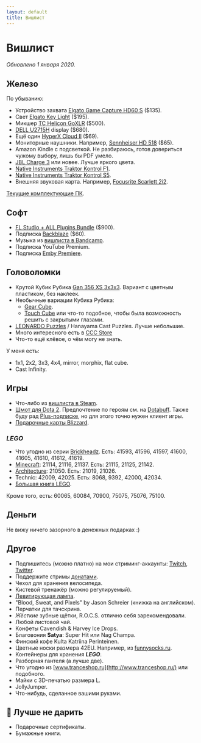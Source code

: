 ```yaml
---
layout: default
title: Вишлист
---
```


# Вишлист

*Обновлено 1 января 2020.*

## Железо

По убыванию:

* Устройство захвата [Elgato Game Capture HD60 S][hd60-s] ($135).
* Свет [Elgato Key Light][key-light] ($195).
* Микшер [TC Helicon GoXLR][goxlr] ($500).
* [DELL U2715H][dell] display ($680).
* Ещё один [HyperX Cloud II][hyperx2] ($69).
* Мониторные наушники. Например, [Sennheiser HD 518][hd-518] ($65).
* Amazon Kindle с подсветкой. Не разбираюсь, готов довериться чужому выбору, лишь бы PDF умело.
* [JBL Charge 3][jbl] или новее. Лучше яркого цвета.
* [Native Instruments Traktor Kontrol F1][ni-kontrol-f1].
* [Native Instruments Traktor Kontrol S5][ni-kontrol-s5].
* Внешняя звуковая карта. Например, [Focusrite Scarlett 2i2][focusrite].

[Текущие комплектующие ПК][pc-config].

[hd60-s]: https://www.elgato.com/en/gaming/game-capture-hd60-s
[key-light]: https://www.elgato.com/en/gaming/key-light
[goxlr]: https://www.tc-helicon.com/broadcast
[dell]: https://market.yandex.ru/product/11131926
[hyperx2]: https://market.yandex.ru/product/12241651
[hd-518]: https://market.yandex.ru/product/6516805
[jbl]: https://market.yandex.ru/product/13925684
[ni-kontrol-s5]: http://www.native-instruments.com/en/products/traktor/dj-controllers/traktor-kontrol-s5/
[ni-kontrol-f1]: http://www.native-instruments.com/en/products/traktor/dj-controllers/traktor-kontrol-f1/
[focusrite]: http://market.yandex.ru/model.xml?modelid=7754997&hid=91027
[pc-config]: https://www.rudeshko.com/pc-config

## Софт

* [FL Studio + ALL Plugins Bundle][fl-studio] ($900).
* Подписка [Backblaze][backblaze] ($60).
* Музыка из [вишлиста в Bandcamp][bandcamp-wishlist].
* Подписка YouTube Premium.
* Подписка [Emby Premiere][emby-premiere].

[fl-studio]: https://support.image-line.com/jshop/shop.php
[backblaze]: https://secure.backblaze.com/gift.htm
[bandcamp-wishlist]: https://bandcamp.com/anton-rudeshko/wishlist
[emby-premiere]: https://emby.media/premiere.html

## Головоломки

* Крутой Кубик Рубика [Gan 356 XS 3x3x3](https://cccstore.ru/catalog/kubiki-rubika/gan-356-xs-3x3x3/). Вариант с цветным пластиком, без наклеек.
* Необычные вариации Кубика Рубика:
  * [Gear Cube](http://playlab.ru/toys/mefferts/gear-cube/).
  * [Touch Cube](https://www.rubiks.com/rubik-s-touch-cube.html) или что-то подобное, чтобы была возможность решить с закрытыми глазами.
* [LEONARDO Puzzles](http://www.leonardo-puzzles.com/) / Hanayama Cast Puzzles. Лучше небольшие.
* Много интересного есть в [CCC Store](https://cccstore.ru/)
* Что-то ещё клёвое, о чём могу не знать.

У меня есть:

* 1x1, 2x2, 3x3, 4x4, mirror, morphix, flat cube.
* Cast Infinity.

## Игры

* Что-либо из [вишлиста в Steam][steam].
* [Шмот для Dota 2][dota2-store]. Предпочтение по героям см. на [Dotabuff][dotabuff]. Также буду рад [Plus-подписке][dota2-plus], но для этого точно нужен клиент игры.
* [Подарочные карты Blizzard][blizzard-giftcards].

[steam]: http://steamcommunity.com/id/Tesla404/wishlist
[dota2-store]: http://www.dota2.com/store/
[dotabuff]: https://www.dotabuff.com/players/55714886
[dota2-plus]: https://www.dota2.com/plus
[blizzard-giftcards]: https://giftcards.blizzard.com/

### *LEGO*

* Что угодно из серии [Brickheadz][lego-brickheadz]. Есть: 41593, 41596, 41597, 41600, 41605, 41610, 41612, 41619.
* [Minecraft][lego-minecraft]: 21114, 21116, 21137. Есть: 21115, 21125, 21142.
* [Architecture][lego-architecture]: 21050. Есть: 21019, 21026.
* Technic: 42009, 42025. Есть: 8068, 9392, 42000, 42034.
* [Большая книга LEGO][lego-big].

Кроме того, есть: 60065, 60084, 70900, 75075, 75076, 75100.

[lego-architecture]: https://shop.lego.com/en-US/Architecture-ByTheme
[lego-big]: http://www.mann-ivanov-ferber.ru/books/paperbook/unofficial-lego-builders-guide/
[lego-brickheadz]: https://shop.lego.com/en-US/Brickheadz-sets
[lego-minecraft]: https://shop.lego.com/en-US/Minecraft-ByTheme

## Деньги

Не вижу ничего зазорного в денежных подарках :)

## Другое

* Подпишитесь (можно платно) на мои стриминг-аккаунты: [Twitch](https://www.twitch.tv/rudeshko_plays), [Twitter](https://twitter.com/rudeshko_plays).
* Поддержите стримы [донатами](https://donate.stream/rudeshko_plays).
* Чехол для хранения велосипеда.
* Кистевой тренажёр (можно регулируемый).
* [Левитирующая лампа](https://www.levitera.ru/product/levitiruyuschiy-svetilnik-cosmic-temnyy).
* "Blood, Sweat, and Pixels" by Jason Schreier (книжка на английском).
* Перчатки для тачскрина.
* _Жёсткие_ зубные щётки, R.O.C.S. отлично себя зарекомендовали.
* Любой листовой чай.
* Конфеты Cavendish & Harvey Ice Drops.
* Благовония **Satya**: Super Hit или Nag Champa.
* Финский кофе Kulta Katriina Perinteinen.
* Цветные носки размера 42EU. Например, из [funnysocks.ru](https://funnysocks.ru/).
* Контейнеры для хранения ***LEGO***.
* Разборная гантеля (а лучше две).
* Что угодно из [www.tranceshop.ru](http://www.tranceshop.ru/) или подобного.
* Майки с 3D-печатью размера L.
* JollyJumper.
* Что-нибудь, сделанное вашими руками.

## 🚫 Лучше не дарить

* Подарочные сертификаты.
* Бумажные книги.
